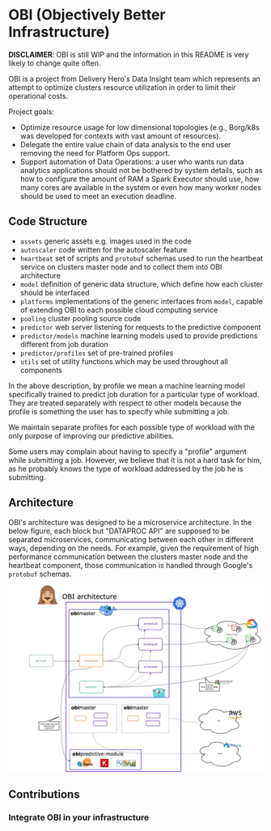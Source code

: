 # OBI (Objectively Better Infrastructure)

**DISCLAIMER**: OBI is still WIP and the information in this README is very
likely to change quite often.

OBI is a project from Delivery Hero's Data Insight team which represents
an attempt to optimize clusters resource utilization in order to limit
their operational costs. 

Project goals:

 - Optimize resource usage for low dimensional topologies (e.g., Borg/k8s was developed for 
contexts with vast amount of resources).
 - Delegate the entire value chain of data analysis to the end user removing the need for 
Platform Ops support.
 - Support automation of Data Operations: a user who wants run data analytics applications 
should not be bothered by system details, such as how to configure the amount of RAM a Spark 
Executor should use, how many cores are available in the system or even how many worker 
nodes should be used to meet an execution deadline.


## Code Structure

 - `assets` generic assets e.g. images used in the code
 - `autoscaler` code written for the autoscaler feature
 - `heartbeat` set of scripts and `protobuf` schemas used to run the heartbeat service on clusters master node and to collect them into OBI architecture
 - `model` definition of generic data structure, which define how each cluster should be interfaced
 - `platforms` implementations of the generic interfaces from `model`, capable of extending OBI to each possible cloud computing service
 - `pooling` cluster pooling source code
 - `predictor` web server listening for requests to the predictive component
 - `predictor/models` machine learning models used to provide predictions different from job duration
 - `predictor/profiles` set of pre-trained profiles
 - `utils` set of utility functions which may be used throughout all components

In the above description, by profile we mean a machine learning model specifically trained to predict
job duration for a particular type of workload. They are treated separately with respect to other models
because the profile is something the user has to specify while submitting a job.

We maintain separate profiles for each possible type of workload with the only purpose of
improving our predictive abilities.

Some users may complain about having to specify a "profile" argument while submitting a job. However,
we believe that it is not a hard task for him, as he probably knows the type of workload addressed by
the job he is submitting. 

## Architecture

OBI's architecture was designed to be a microservice architecture. In the
below figure, each block but "DATAPROC API" are supposed to be separated
microservices, communicating between each other in different ways, depending
on the needs. For example, given the requirement of high performance communication
between the clusters master node and the heartbeat component, those communication
is handled through Google's `protobuf` schemas.

![alt text](assets/obi-architecture.jpg "OBI Architecture")

## Contributions

### Integrate OBI in your infrastructure